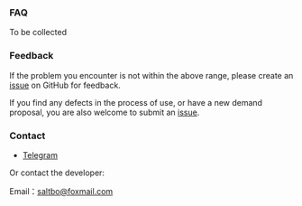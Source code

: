 ### FAQ

To be collected

### Feedback
If the problem you encounter is not within the above range, please create an [issue](https://github.com/saltbo/zpan/issues) on GitHub for feedback.

If you find any defects in the process of use, or have a new demand proposal, you are also welcome to submit an [issue](https://github.com/saltbo/zpan/issues).

### Contact
- [Telegram](https://t.me/zzpan)

Or contact the developer:

Email：saltbo@foxmail.com